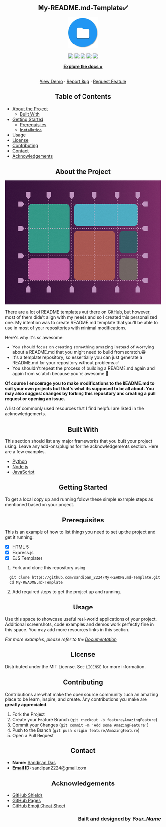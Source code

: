 <h2 align="center">My-README.md-Template✅</h2>

<p align="center">
   <img src="img/doc_logo.png" alt="Logo" height=100 weight=100/>
</p>
<p align="center">
  <img src="https://img.shields.io/github/license/sandip2224/My-README.md-Template"/>
  <img src="https://img.shields.io/github/forks/sandip2224/My-README.md-Template"/>
  <img src="https://img.shields.io/github/stars/sandip2224/My-README.md-Template"/>
  <img src="https://img.shields.io/github/issues-pr-closed/sandip2224/My-README.md-Template"/>
  <img src="https://img.shields.io/github/repo-size/sandip2224/My-README.md-Template"/>
</p>
<p align="center">
  <a href="https://github.com/sandip2224/My-README.md-Template"><strong>Explore the docs »</strong></a>
</p>

<!-- PROJECT LOGO -->
  <p align="center">
    <br />
    <a href="https://github.com/sandipan_2224/REPOSITORY_NAME">View Demo</a>
    ·
    <a href="https://github.com/sandipan_2224/REPOSITORY_NAME/issues">Report Bug</a>
    ·
    <a href="https://github.com/sandipan_2224/REPOSITORY_NAME/issues">Request Feature</a>
  </p>
</p>

<!-- TABLE OF CONTENTS -->
<h2 align="center">Table of Contents</h2>

- [About the Project](#about-the-project)
  - [Built With](#built-with)
- [Getting Started](#getting-started)
  - [Prerequisites](#prerequisites)
  - [Installation](#installation)
- [Usage](#usage)
- [License](#license)
- [Contributing](#contributing)
- [Contact](#contact)
- [Acknowledgements](#acknowledgements)



<!-- ABOUT THE PROJECT -->

<h2 align="center">About the Project</h2>

<p align="center"><img src="img/grid_image.png" height=400 width=900/></p>

There are a lot of README templates out there on GitHub, but however, most of them didn't align with my needs and so I created this personalized one. My intention was to create  README.md template that you'll be able to use in most of your repositories with minimal modifications.  

Here's why it's so awesome:  

* You should focus on creating something amazing instead of worrying about a README.md that you might need to build from scratch.😁  
* It's a template repository, so essentially you can just generate a README.md for your repository without problems.✅  
* You shouldn't repeat the process of building a README.md again and again from scratch because you're awesome.🖖  

**Of course I encourage you to make modifications to the README.md to suit your own projects but that's what its supposed to be all about. You may also suggest changes by forking this repository and creating a pull request or opening an issue.**  

A list of commonly used resources that I find helpful are listed in the acknowledgements.  


<!-- BUILT WITH -->  

<h2 align="center">Built With</h2>

This section should list any major frameworks that you built your project using. Leave any add-ons/plugins for the acknowledgements section. Here are a few examples.  

* [Python](https://getbootstrap.com)  
* [Node.js](https://nodejs.org/en/)  
* [JavaScript](https://www.w3schools.com/js/DEFAULT.asp)  


<!-- GETTING STARTED -->

<h2 align="center">Getting Started</h2>

To get a local copy up and running follow these simple example steps as mentioned based on your project.

<!-- PREREQUISITES -->

<h2 align="center">Prerequisites</h2>

This is an example of how to list things you need to set up the project and get it running:  

- [x] HTML 5  
- [x] Express.js
- [x] EJS Templates

<!-- INSTALLATION -->

1. Fork and clone this repository using  

```
  git clone https://github.com/sandipan_2224/My-README.md-Template.git
  cd My-README.md-Template 
```  

2. Add required steps to get the project up and running.  

<!-- USAGE -->

<h2 align="center">Usage</h2>

Use this space to showcase useful real-world applications of your project. Additional screenshots, code examples and demos work perfectly fine in this space. You may add more resources links in this section.

_For more examples, please refer to the [Documentation](https://example.com)_


<!-- LICENSE -->  

<h2 align="center">License</h2>

Distributed under the MIT License. See `LICENSE` for more information.  


<!-- CONTRIBUTING -->
<h2 align="center">Contributing</h2>

Contributions are what make the open source community such an amazing place to be learn, inspire, and create. Any contributions you make are **greatly appreciated**.

1. Fork the Project
2. Create your Feature Branch (`git checkout -b feature/AmazingFeature`)
3. Commit your Changes (`git commit -m 'Add some AmazingFeature'`)
4. Push to the Branch (`git push origin feature/AmazingFeature`)
5. Open a Pull Request

<!-- CONTACT --> 

<h2 align="center">Contact</h2>

- **Name:** [Sandipan Das](https://linkeidn.com/in/sandipan0164)  
- **Email ID:** [sandipan2224@gmail.com](sandipan2224@gmail.com)  


<!-- ACKNOWLEDGEMENTS -->

<h2 align="center">Acknowledgements</h2>

* [GitHub Shields](https://shields.io)
* [GitHub Pages](https://pages.github.com)
* [GitHub Emoji Cheat Sheet](https://www.webpagefx.com/tools/emoji-cheat-sheet)

<h3 align="right">Built and designed by <em>Your_Name</em></h3>
